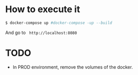 # How to execute it

```bash
$ docker-compose up #docker-compose -up --build
```

And go to ` http://localhost:8080`

# TODO

* In PROD environment, remove the volumes of the docker.